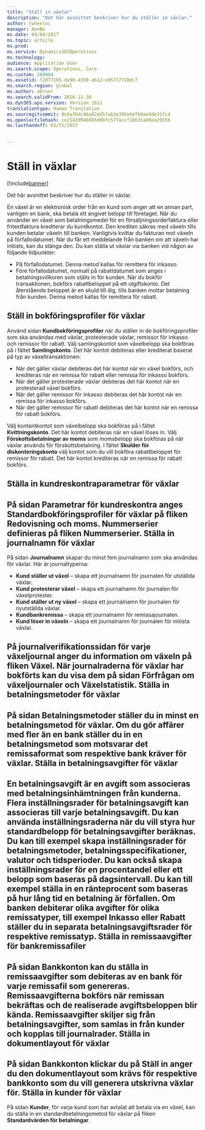 ```yaml
---
title: "Ställ in växlar"
description: "Det här avsnittet beskriver hur du ställer in växlar."
author: twheeloc
manager: AnnBe
ms.date: 04/04/2017
ms.topic: article
ms.prod: 
ms.service: Dynamics365Operations
ms.technology: 
audience: Application User
ms.search.scope: Operations, Core
ms.custom: 269964
ms.assetid: f2077165-da90-4359-ab12-e05717728dc7
ms.search.region: global
ms.author: abruer
ms.search.validFrom: 2016-11-30
ms.dyn365.ops.version: Version 1611
translationtype: Human Translation
ms.sourcegitcommit: 0c6a7bdc4ba82dd57ab3e395e6dfb0ae4de31fc4
ms.openlocfilehash: ce2142d946085d8bfc577accf1bb31a89ea29156
ms.lasthandoff: 03/31/2017


---
```


# <a name="set-up-bills-of-exchange"></a>Ställ in växlar

[!include[banner](../includes/banner.md)]


Det här avsnittet beskriver hur du ställer in växlar.

En växel är en elektronisk order från en kund som anger att en annan part, vanligen en bank, ska betala ett angivet belopp till företaget. När du använder en växel som betalningsmedel för en försäljningsorderfaktura eller fritextfaktura krediterar du kundkontot. Den krediten säkras med växeln tills kunden betalar växeln till banken. Vanligtvis kvittar du fakturan mot växeln på förfallodatumet. När du får ett meddelande från banken om att växeln har inlösts, kan du stänga den. Du kan ställa ut växlar via banken vid någon av följande tidpunkter:

-   På förfallodatumet. Denna metod kallas för remittera för inkasso.
-   Före förfallodatumet, normalt på rabattdatumet som anges i betalningsvillkoren som ställs in för kunden. När du bokför transaktionen, bokförs rabattbeloppet på ett utgiftskonto. Det återstående beloppet är en skuld till dig, tills banken mottar betalning från kunden. Denna metod kallas för remittera för rabatt.

## <a name="set-up-posting-profiles-for-bills-of-exchange"></a>Ställ in bokföringsprofiler för växlar
Använd sidan **Kundbokföringsprofiler** när du ställer in de bokföringsprofiler som ska användas med växlar, protesterade växlar, remissor för inkasso och remissor för rabatt. Välj samlingskontot som växelbelopp ska bokföras på i fältet **Samlingskonto**. Det här kontot debiteras eller krediterat baserat på typ av växeltransaktionen:
-   När det gäller växlar debiteras det här kontot när en växel bokförs, och krediteras när en remissa för rabatt eller remissa för inkasso bokförs.
-   När det gäller protesterade växlar debiteras det här kontot när en protesterad växel bokförs.
-   När det gäller remissor för inkasso debiteras det här kontot när en remissa för inkasso bokförs.
-   När det gäller remissor för rabatt debiteras det här kontot när en remissa för rabatt bokförs.

Välj kontantkontot som växelbelopp ska bokföras på i fältet **Kvittningskonto**. Det här kontot debiteras när en växel löses in. Välj **Förskottsbetalningar av moms** som momsbelopp ska bokföras på när växlar används för förskottsbetalning. I fältet **Skulder för diskonteringskonto** välj kontot som du vill bokföra rabattbeloppet för remissor för rabatt. Det här kontot krediteras när en remissa för rabatt bokförs.

## <a name="set-up-accounts-receivable-parameters-for-bills-of-exchange"></a>Ställa in kundreskontraparametrar för växlar
På sidan **Parametrar för kundreskontra** anges Standardbokföringsprofiler för växlar på fliken **Redovisning och moms**. Nummerserier definieras på fliken **Nummerserier**.
Ställa in journalnamn för växlar
------------------------------------------

På sidan **Journalnamn** skapar du minst fem journalnamn som ska användas för växlar. Här är journaltyperna:
-   **Kund ställer ut växel** – skapa ett journalnamn för journalen för utställda växlar.
-   **Kund protesterar växel** – skapa ett journalnamn för journalen för växelprotester.
-   **Kund ställer ut ny växel** – skapa ett journalnamn för journalen för nyutställda växlar.
-   **Kundbankremissa** – skapa ett journalnamn för remissajournalen.
-   **Kund löser in växeln** – skapa ett journalnamn för journalen för inlösta växlar.

På journalverifikationssidan för varje växeljournal anger du information om växeln på fliken **Växel**. När journalraderna för växlar har bokförts kan du visa dem på sidan **Förfrågan om växeljournaler** och **Växelstatistik**.
Ställa in betalningsmetoder för växlar
-----------------------------------------------

På sidan **Betalningsmetoder** ställer du in minst en betalningsmetod för växlar. Om du gör affärer med fler än en bank ställer du in en betalningsmetod som motsvarar det remissaformat som respektive bank kräver för växlar.
Ställa in betalningsavgifter för växlar
-----------------------------------------

En betalningsavgift är en avgift som associeras med betalningsinhämtningen från kunderna. Flera inställningsrader för betalningsavgift kan associeras till varje betalningsavgift. Du kan använda inställningsraderna när du vill styra hur standardbelopp för betalningsavgifter beräknas. Du kan till exempel skapa inställningsrader för betalningsmetoder, betalningsspecifikationer, valutor och tidsperioder. Du kan också skapa inställningsrader för en procentandel eller ett belopp som baseras på dagsintervall. Du kan till exempel ställa in en ränteprocent som baseras på hur lång tid en betalning är förfallen. Om banken debiterar olika avgifter för olika remissatyper, till exempel **Inkasso** eller **Rabatt** ställer du in separata betalningsavgiftsrader för respektive remissatyp.
Ställa in remissaavgifter för bankremissafiler
------------------------------------------------

På sidan **Bankkonton** kan du ställa in remissaavgifter som debiteras av en bank för varje remissafil som genereras. Remissaavgifterna bokförs när remissan bekräftas och de realiserade avgiftsbeloppen blir kända. Remissaavgifter skiljer sig från betalningsavgifter, som samlas in från kunder och kopplas till journalrader.
Ställa in dokumentlayout för växlar
---------------------------------------------

På sidan **Bankkonton** klickar du på **Ställ in** anger du den dokumentlayout som krävs för respektive bankkonto som du vill generera utskrivna växlar för.
Ställa in kunder för växlar
--------------------------------------

På sidan **Kunder**, för varje kund som har avtalat att betala via en växel, kan du ställa in en standardbetalningsmetod för växlar på fliken **Standardvärden för betalningar**.






